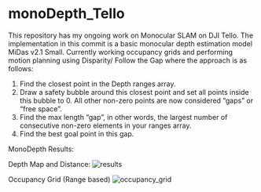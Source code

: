 # monoDepth_Tello
This repository has my ongoing work on Monocular SLAM on DJI Tello.
The implementation in this commit is a basic monocular depth estimation model MiDas v2.1 Small.
Currently working occupancy grids and performing motion planning using Disparity/ Follow the Gap where the approach is as follows:
1) Find the closest point in the Depth ranges array.
2) Draw a safety bubble around this closest point and set all points inside this bubble to 0. All other non-zero points are now considered “gaps” or “free space”.
3) Find the max length “gap”, in other words, the largest number of consecutive non-zero elements in your ranges array.
4) Find the best goal point in this gap.

MonoDepth Results:

Depth Map and Distance:
![results](https://user-images.githubusercontent.com/109377585/227763711-054c9771-5af3-4a1a-8345-712609dc05ef.png)


Occupancy Grid (Range based)
![occupancy_grid](https://user-images.githubusercontent.com/109377585/227763715-157e356e-473a-4ee3-ad96-2167e4ae62b6.png)
